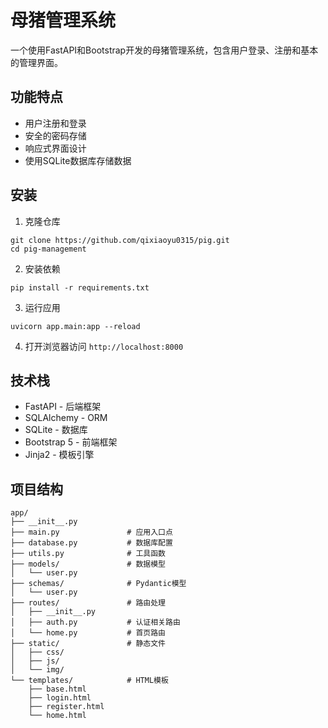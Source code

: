 # 母猪管理系统

一个使用FastAPI和Bootstrap开发的母猪管理系统，包含用户登录、注册和基本的管理界面。

## 功能特点

- 用户注册和登录
- 安全的密码存储
- 响应式界面设计
- 使用SQLite数据库存储数据

## 安装

1. 克隆仓库
```
git clone https://github.com/qixiaoyu0315/pig.git
cd pig-management
```

2. 安装依赖
```
pip install -r requirements.txt
```

3. 运行应用
```
uvicorn app.main:app --reload
```

4. 打开浏览器访问 `http://localhost:8000`

## 技术栈

- FastAPI - 后端框架
- SQLAlchemy - ORM
- SQLite - 数据库
- Bootstrap 5 - 前端框架
- Jinja2 - 模板引擎

## 项目结构

```
app/
├── __init__.py
├── main.py               # 应用入口点
├── database.py           # 数据库配置
├── utils.py              # 工具函数
├── models/               # 数据模型
│   └── user.py
├── schemas/              # Pydantic模型
│   └── user.py
├── routes/               # 路由处理
│   ├── __init__.py
│   ├── auth.py           # 认证相关路由
│   └── home.py           # 首页路由
├── static/               # 静态文件
│   ├── css/
│   ├── js/
│   └── img/
└── templates/            # HTML模板
    ├── base.html
    ├── login.html
    ├── register.html
    └── home.html
``` 